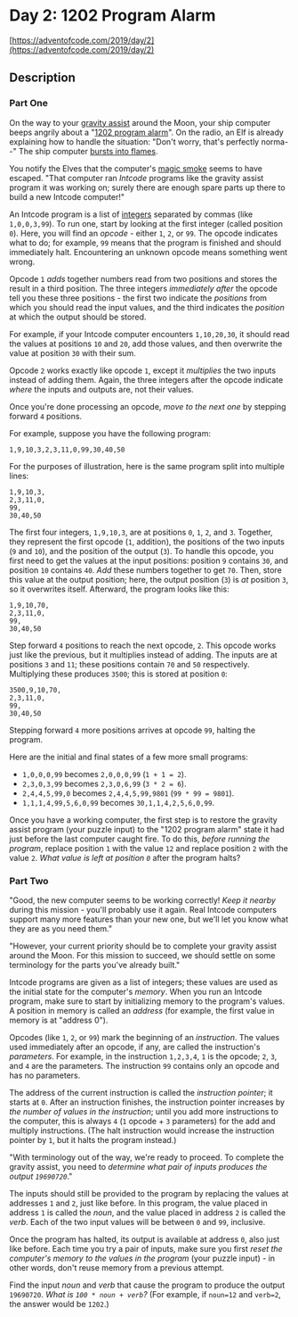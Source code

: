 # Day 2: 1202 Program Alarm

[https://adventofcode.com/2019/day/2](https://adventofcode.com/2019/day/2)

## Description

### Part One

On the way to your
[gravity assist](https://en.wikipedia.org/wiki/Gravity_assist) around the Moon,
your ship computer beeps angrily about a
"[1202 program alarm](https://www.hq.nasa.gov/alsj/a11/a11.landing.html#1023832)".
On the radio, an Elf is already explaining how to handle the situation: "Don't
worry, that's perfectly norma--" The ship computer
[bursts into flames](https://en.wikipedia.org/wiki/Halt_and_Catch_Fire).

You notify the Elves that the computer's
[magic smoke](https://en.wikipedia.org/wiki/Magic_smoke) seems to have
<span title="Looks like SOMEONE forgot to change the switch to 'more magic'.">escaped</span>.
"That computer ran _Intcode_ programs like the gravity assist program it was
working on; surely there are enough spare parts up there to build a new Intcode
computer!"

An Intcode program is a list of
[integers](https://en.wikipedia.org/wiki/Integer) separated by commas (like
`1,0,0,3,99`). To run one, start by looking at the first integer (called
position `0`). Here, you will find an _opcode_ - either `1`, `2`, or `99`. The
opcode indicates what to do; for example, `99` means that the program is
finished and should immediately halt. Encountering an unknown opcode means
something went wrong.

Opcode `1` _adds_ together numbers read from two positions and stores the result
in a third position. The three integers _immediately after_ the opcode tell you
these three positions - the first two indicate the _positions_ from which you
should read the input values, and the third indicates the _position_ at which
the output should be stored.

For example, if your Intcode computer encounters `1,10,20,30`, it should read
the values at positions `10` and `20`, add those values, and then overwrite the
value at position `30` with their sum.

Opcode `2` works exactly like opcode `1`, except it _multiplies_ the two inputs
instead of adding them. Again, the three integers after the opcode indicate
_where_ the inputs and outputs are, not their values.

Once you're done processing an opcode, _move to the next one_ by stepping
forward `4` positions.

For example, suppose you have the following program:

    1,9,10,3,2,3,11,0,99,30,40,50

For the purposes of illustration, here is the same program split into multiple
lines:

    1,9,10,3,
    2,3,11,0,
    99,
    30,40,50

The first four integers, `1,9,10,3`, are at positions `0`, `1`, `2`, and `3`.
Together, they represent the first opcode (`1`, addition), the positions of the
two inputs (`9` and `10`), and the position of the output (`3`). To handle this
opcode, you first need to get the values at the input positions: position `9`
contains `30`, and position `10` contains `40`. _Add_ these numbers together to
get `70`. Then, store this value at the output position; here, the output
position (`3`) is _at_ position `3`, so it overwrites itself. Afterward, the
program looks like this:

    1,9,10,70,
    2,3,11,0,
    99,
    30,40,50

Step forward `4` positions to reach the next opcode, `2`. This opcode works just
like the previous, but it multiplies instead of adding. The inputs are at
positions `3` and `11`; these positions contain `70` and `50` respectively.
Multiplying these produces `3500`; this is stored at position `0`:

    3500,9,10,70,
    2,3,11,0,
    99,
    30,40,50

Stepping forward `4` more positions arrives at opcode `99`, halting the program.

Here are the initial and final states of a few more small programs:

- `1,0,0,0,99` becomes `2,0,0,0,99` (`1 + 1 = 2`).
- `2,3,0,3,99` becomes `2,3,0,6,99` (`3 * 2 = 6`).
- `2,4,4,5,99,0` becomes `2,4,4,5,99,9801` (`99 * 99 = 9801`).
- `1,1,1,4,99,5,6,0,99` becomes `30,1,1,4,2,5,6,0,99`.

Once you have a working computer, the first step is to restore the gravity
assist program (your puzzle input) to the "1202 program alarm" state it had just
before the last computer caught fire. To do this, _before running the program_,
replace position `1` with the value `12` and replace position `2` with the value
`2`. _What value is left at position `0`_ after the program halts?

### Part Two

"Good, the new computer seems to be working correctly! _Keep it nearby_ during
this mission - you'll probably use it again. Real Intcode computers support many
more features than your new one, but we'll let you know what they are as you
need them."

"However, your current priority should be to complete your gravity assist around
the Moon. For this mission to succeed, we should settle on some terminology for
the parts you've already built."

Intcode programs are given as a list of integers; these values are used as the
initial state for the computer's _memory_. When you run an Intcode program, make
sure to start by initializing memory to the program's values. A position in
memory is called an _address_ (for example, the first value in memory is at
"address 0").

Opcodes (like `1`, `2`, or `99`) mark the beginning of an _instruction_. The
values used immediately after an opcode, if any, are called the instruction's
_parameters_. For example, in the instruction `1,2,3,4`, `1` is the opcode; `2`,
`3`, and `4` are the parameters. The instruction `99` contains only an opcode
and has no parameters.

The address of the current instruction is called the _instruction pointer_; it
starts at `0`. After an instruction finishes, the instruction pointer increases
by _the number of values in the instruction_; until you add more instructions to
the computer, this is always `4` (`1` opcode + `3` parameters) for the add and
multiply instructions. (The halt instruction would increase the instruction
pointer by `1`, but it halts the program instead.)

"With terminology out of the way, we're ready to proceed. To complete the
gravity assist, you need to _determine what pair of inputs produces the output
`19690720`_."

The inputs should still be provided to the program by replacing the values at
addresses `1` and `2`, just like before. In this program, the value placed in
address `1` is called the _noun_, and the value placed in address `2` is called
the _verb_. Each of the two input values will be between `0` and `99`,
inclusive.

Once the program has halted, its output is available at address `0`, also just
like before. Each time you try a pair of inputs, make sure you first _reset the
computer's memory to the values in the program_ (your puzzle input) - in other
words, don't reuse memory from a previous attempt.

Find the input _noun_ and _verb_ that cause the program to produce the output
`19690720`. _What is `100 * noun + verb`?_ (For example, if `noun=12` and
`verb=2`, the answer would be `1202`.)
